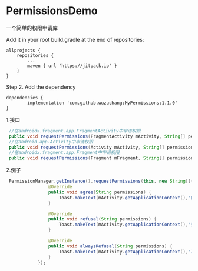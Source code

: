# PermissionsDemo
一个简单的权限申请库

Add it in your root build.gradle at the end of repositories:

	allprojects {
		repositories {
			...
			maven { url 'https://jitpack.io' }
		}
	}
Step 2. Add the dependency

	dependencies {
	        implementation 'com.github.wuzuchang:MyPermissions:1.1.0'
	}

1.接口
```java
 //在androidx.fragment.app.FragmentActivity中申请权限
 public void requestPermissions(FragmentActivity mActivity, String[] permissions, PermissionCallBack callBack)
 //在android.app.Activity中申请权限
 public void requestPermissions(Activity mActivity, String[] permissions, PermissionCallBack callBack) 
 //在androidx.fragment.app.Fragment中申请权限
 public void requestPermissions(Fragment mFragment, String[] permissions, PermissionCallBack callBack)
```
2.例子
```java
 PermissionManager.getInstance().requestPermissions(this, new String[]{Manifest.permission.CALL_PHONE, Manifest.permission.CAMERA}, new PermissionCallBack() {
                @Override
                public void agree(String permissions) {
                    Toast.makeText(mActivity.getApplicationContext(),"同意" + permissions + "权限",Toast.LENGTH_SHORT).show();
                }

                @Override
                public void refusal(String permissions) {
                    Toast.makeText(mActivity.getApplicationContext(),"拒绝" + permissions + "权限",Toast.LENGTH_SHORT).show();
                }

                @Override
                public void alwaysRefusal(String permissions) {
                    Toast.makeText(mActivity.getApplicationContext(),"不再提醒申请" + permissions + "权限",Toast.LENGTH_SHORT).show();
                }
            });
```

